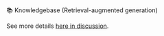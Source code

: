 📚 Knowledgebase (Retrieval-augmented generation)

See more details [here in discussion](https://github.com/webgptorg/promptbook/discussions/41).